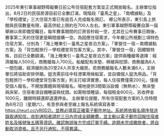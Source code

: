 2025年東引軍事越野障礙賽日前公布住宿配套方案並正式開放報名。主辦單位指出，8月2日的民宿房源目前已全數訂滿，現階段「臺馬之星」、「南橋據點」及「學校禮堂」三大住宿方案已有逾百人完成報名預訂。 鄉公所表示，東引島上旅館與民宿數量有限，最高供給上限約在700人左右。東引軍事越野障礙賽自第一屆舉辦以來即備受矚目，每年賽事期間的訂房皆秒殺一空，尤其在公布賽事日期後，賽事第二天的住宿更是瞬間搶購一空。為因應住宿需求，今年鄉公所規劃三項特色住宿方案，分別為：「海上睡東引－臺馬之星夜泊方案」、「軍營住一宿－南橋據點方案」及「背包輕旅行－學校禮堂背包客方案」。其中，「軍營住一宿」因體驗特殊，目前已全數額滿。「海上睡東引－臺馬之星夜泊方案」提供兩種艙等選擇：經濟艙每人500元，商務艙每人700元。船艙配有床墊、棉被與枕頭，商務艙為6人一間包艙，經濟艙則為20至24人共享大艙房。若商務艙報名人數未滿6人，主辦單位將協助安排併艙。盥洗需前往中柱港軍用候船室，並自備個人盥洗用品。「背包輕旅行－學校禮堂背包客方案」則主打經濟實惠，每人住宿費僅需200元，僅接受個人報名，不開放團體與現場報名。場地提供3間衛浴設備（無熱水），無床墊與床架，住宿者須自備睡袋與枕頭。如需租借睡袋，每個租金600元，另收押金1000元，離開時歸還即退還押金。 主辦單位提醒，所有住宿配套方案的入住時間為8月2日（星期六）。有意參與者至線上報名系統填寫表單：https://reurl.cc/yR0D2l，並務必填寫正確電子郵件地址。系統將依報名順序發送錄取通知信，收到通知者請於三日內完成全額繳費，並主動以電子郵件回報住宿者姓名及帳號後五碼等資訊。確認無誤後方完成訂單手續。逾期未完成繳款者，將自動取消資格，且不另行通知，不得異議。